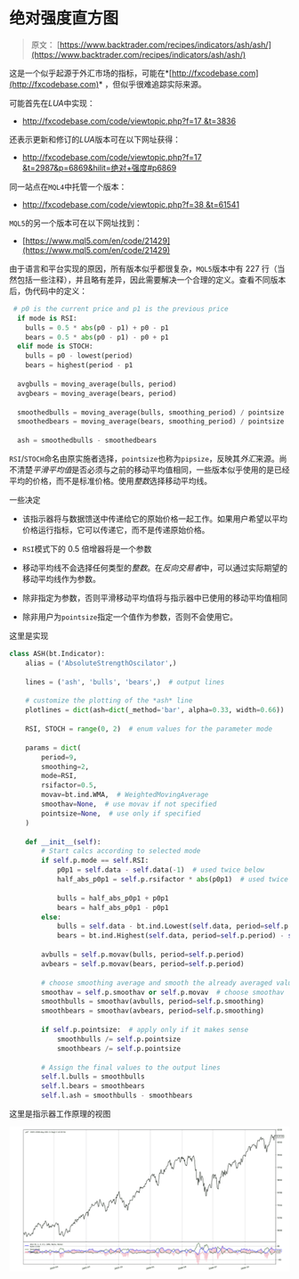 # 绝对强度直方图

> 原文： [https://www.backtrader.com/recipes/indicators/ash/ash/](https://www.backtrader.com/recipes/indicators/ash/ash/)

这是一个似乎起源于外汇市场的指标，可能在*[http://fxcodebase.com](http://fxcodebase.com)* ，但似乎很难追踪实际来源。

可能首先在*LUA*中实现：

*   [http://fxcodebase.com/code/viewtopic.php?f=17 &t=3836](http://fxcodebase.com/code/viewtopic.php?f=17&t=3836)

还表示更新和修订的*LUA*版本可在以下网址获得：

*   [http://fxcodebase.com/code/viewtopic.php?f=17 &t=2987&p=6869&hilit=绝对+强度#p6869](http://fxcodebase.com/code/viewtopic.php?f=17&t=2987&p=6869&hilit=Absolute+Strength#p6869)

同一站点在`MQL4`中托管一个版本：

*   [http://fxcodebase.com/code/viewtopic.php?f=38 &t=61541](http://fxcodebase.com/code/viewtopic.php?f=38&t=61541)

`MQL5`的另一个版本可在以下网址找到：

*   [https://www.mql5.com/en/code/21429](https://www.mql5.com/en/code/21429)

由于语言和平台实现的原因，所有版本似乎都很复杂，`MQL5`版本中有 227 行（当然包括一些注释），并且略有差异，因此需要解决一个合理的定义。查看不同版本后，伪代码中的定义：

```py
 # p0 is the current price and p1 is the previous price
  if mode is RSI:
    bulls = 0.5 * abs(p0 - p1) + p0 - p1
    bears = 0.5 * abs(p0 - p1) - p0 + p1
  elif mode is STOCH:
    bulls = p0 - lowest(period)
    bears = highest(period - p1

  avgbulls = moving_average(bulls, period)
  avgbears = moving_average(bears, period)

  smoothedbulls = moving_average(bulls, smoothing_period) / pointsize
  smoothedbears = moving_average(bears, smoothing_period) / pointsize

  ash = smoothedbulls - smoothedbears 
```

`RSI`/`STOCH`命名由原实施者选择，`pointsize`也称为`pipsize`，反映其*外汇*来源。尚不清楚*平滑平均值*是否必须与之前的移动平均值相同，一些版本似乎使用的是已经平均的价格，而不是标准价格。使用*整数*选择移动平均线。

一些决定

*   该指示器将与数据馈送中传递给它的原始价格一起工作。如果用户希望以平均价格运行指标，它可以传递它，而不是传递原始价格。

*   `RSI`模式下的 0.5 倍增器将是一个参数

*   移动平均线不会选择任何类型的*整数*。在*反向交易者*中，可以通过实际期望的移动平均线作为参数。

*   除非指定为参数，否则平滑移动平均值将与指示器中已使用的移动平均值相同

*   除非用户为`pointsize`指定一个值作为参数，否则不会使用它。

这里是实现

```py
class ASH(bt.Indicator):
    alias = ('AbsoluteStrengthOscilator',)

    lines = ('ash', 'bulls', 'bears',)  # output lines

    # customize the plotting of the *ash* line
    plotlines = dict(ash=dict(_method='bar', alpha=0.33, width=0.66))

    RSI, STOCH = range(0, 2)  # enum values for the parameter mode

    params = dict(
        period=9,
        smoothing=2,
        mode=RSI,
        rsifactor=0.5,
        movav=bt.ind.WMA,  # WeightedMovingAverage
        smoothav=None,  # use movav if not specified
        pointsize=None,  # use only if specified
    )

    def __init__(self):
        # Start calcs according to selected mode
        if self.p.mode == self.RSI:
            p0p1 = self.data - self.data(-1)  # used twice below
            half_abs_p0p1 = self.p.rsifactor * abs(p0p1)  # used twice below

            bulls = half_abs_p0p1 + p0p1
            bears = half_abs_p0p1 - p0p1
        else:
            bulls = self.data - bt.ind.Lowest(self.data, period=self.p.period)
            bears = bt.ind.Highest(self.data, period=self.p.period) - self.data

        avbulls = self.p.movav(bulls, period=self.p.period)
        avbears = self.p.movav(bears, period=self.p.period)

        # choose smoothing average and smooth the already averaged values
        smoothav = self.p.smoothav or self.p.movav  # choose smoothav
        smoothbulls = smoothav(avbulls, period=self.p.smoothing)
        smoothbears = smoothav(avbears, period=self.p.smoothing)

        if self.p.pointsize:  # apply only if it makes sense
            smoothbulls /= self.p.pointsize
            smoothbears /= self.p.pointsize

        # Assign the final values to the output lines
        self.l.bulls = smoothbulls
        self.l.bears = smoothbears
        self.l.ash = smoothbulls - smoothbears 
```

这里是指示器工作原理的视图

[![!ASH View](img/4ae3bc56070937641c791efa59548b47.png)](../ash.png)
